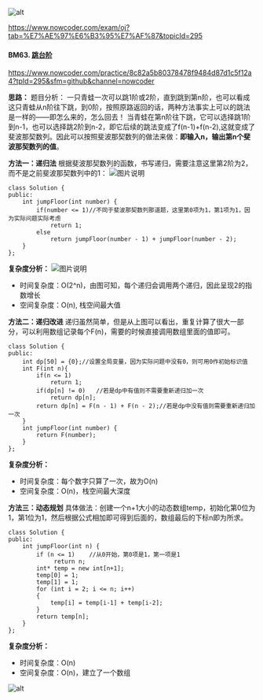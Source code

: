 ![alt](https://uploadfiles.nowcoder.com/bm/top101-head.jpg)

https://www.nowcoder.com/exam/oj?tab=%E7%AE%97%E6%B3%95%E7%AF%87&topicId=295

#### BM63. [跳台阶](https://www.nowcoder.com/practice/8c82a5b80378478f9484d87d1c5f12a4?tpId=295&sfm=github&channel=nowcoder)

https://www.nowcoder.com/practice/8c82a5b80378478f9484d87d1c5f12a4?tpId=295&sfm=github&channel=nowcoder

**思路：**
题目分析：
一只青蛙一次可以跳1阶或2阶，直到跳到第n阶，也可以看成这只青蛙从n阶往下跳，到0阶，按照原路返回的话，两种方法事实上可以的跳法是一样的——即怎么来的，怎么回去！
当青蛙在第n阶往下跳，它可以选择跳1阶到n-1，也可以选择跳2阶到n-2，即它后续的跳法变成了f(n-1)+f(n-2),这就变成了斐波那契数列。因此可以按照斐波那契数列的做法来做：**即输入n，输出第n个斐波那契数列的值**。

**方法一：递归法**
根据斐波那契数列的函数，书写递归，需要注意这里第2阶为2，而不是之前斐波那契数列中的1：
![图片说明](https://uploadfiles.nowcoder.com/images/20210713/397721558_1626182115570/4A47A0DB6E60853DEDFCFDF08A5CA249 "图片标题") 
```
class Solution {
public:
    int jumpFloor(int number) {
        if(number <= 1)//不同于斐波那契数列那道题，这里第0项为1，第1项为1，因为实际问题实际考虑
            return 1;
        else
            return jumpFloor(number - 1) + jumpFloor(number - 2);
    }
};
```
**复杂度分析：**
![图片说明](https://uploadfiles.nowcoder.com/images/20210713/397721558_1626180086986/079F4FB55B755F6F198BEE97D7C95390 "图片标题") 
- 时间复杂度：O(2^n)，由图可知，每个递归会调用两个递归，因此呈现2的指数增长
- 空间复杂度：O(n), 栈空间最大值

**方法二：递归改进**
递归虽然简单，但是从上图可以看出，重复计算了很大一部分，可以利用数组记录每个F(n)，需要的时候直接调用数组里面的值即可。
```
class Solution {
public:
    int dp[50] = {0};//设置全局变量，因为实际问题中没有0，则可用0作初始标识值
    int F(int n){
        if(n <= 1)
            return 1;
        if(dp[n] != 0)   //若是dp中有值则不需要重新递归加一次
            return dp[n];
        return dp[n] = F(n - 1) + F(n - 2);//若是dp中没有值则需要重新递归加一次
    }
    int jumpFloor(int number) {
        return F(number);
    }
};
```
**复杂度分析：**
- 时间复杂度：每个数字只算了一次，故为O(n)
- 空间复杂度：O(n)，栈空间最大深度

**方法三：动态规划**
具体做法：创建一个n+1大小的动态数组temp，初始化第0位为1，第1位为1，然后根据公式相加即可得到后面的，数组最后的下标n即为所求。
```
class Solution {
public:
    int jumpFloor(int n) {
        if (n <= 1)    //从0开始，第0项是1，第一项是1
             return n;
        int* temp = new int[n+1];
        temp[0] = 1;
        temp[1] = 1;
        for (int i = 2; i <= n; i++)
        {
            temp[i] = temp[i-1] + temp[i-2];
        }
        return temp[n];
    }
};
```
**复杂度分析：**
- 时间复杂度：O(n)
- 空间复杂度：O(n)，建立了一个数组

![alt](https://uploadfiles.nowcoder.com/bm/top101-tail.jpg)